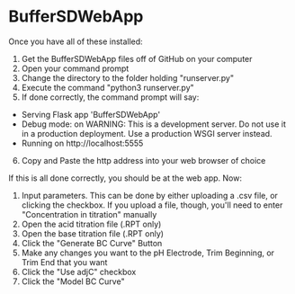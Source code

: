 # BufferSDWebApp
Once you have all of these installed:
1. Get the BufferSDWebApp files off of GitHub on your computer 
2. Open your command prompt
3. Change the directory to the folder holding "runserver.py"
4. Execute the command "python3 runserver.py"
5. If done correctly, the command prompt will say:
 * Serving Flask app 'BufferSDWebApp'
 * Debug mode: on
WARNING: This is a development server. Do not use it in a production deployment. Use a production WSGI server instead.
 * Running on http://localhost:5555
6. Copy and Paste the http address into your web browser of choice

If this is all done correctly, you should be at the web app. Now:
1. Input parameters. This can be done by either uploading a .csv file, or clicking the checkbox. If you upload a file, though, you'll need to enter "Concentration in titration" manually
2. Open the acid titration file (.RPT only)
3. Open the base titration file (.RPT only)
4. Click the "Generate BC Curve" Button
5. Make any changes you want to the pH Electrode, Trim Beginning, or Trim End that you want
6. Click the "Use adjC" checkbox
7. Click the "Model BC Curve"
